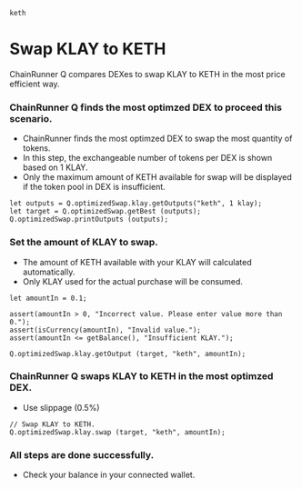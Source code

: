 ```meta-Currency
keth
```

# Swap KLAY to KETH

ChainRunner Q compares DEXes to swap KLAY to KETH in the most price efficient way.

### ChainRunner Q finds the most optimzed DEX to proceed this scenario.

- ChainRunner finds the most optimzed DEX to swap the most quantity of tokens.
- In this step, the exchangeable number of tokens per DEX is shown based on 1 KLAY.
- Only the maximum amount of KETH available for swap will be displayed if the token pool in DEX is insufficient.

```output-Dynamic
let outputs = Q.optimizedSwap.klay.getOutputs("keth", 1 klay);
let target = Q.optimizedSwap.getBest (outputs);
Q.optimizedSwap.printOutputs (outputs);
```

### Set the amount of KLAY to swap.

- The amount of KETH available with your KLAY will calculated automatically.
- Only KLAY used for the actual purchase will be consumed.

```input-Dynamic KLAY
let amountIn = 0.1;
```

```input-Verify
assert(amountIn > 0, "Incorrect value. Please enter value more than 0.");
assert(isCurrency(amountIn), "Invalid value.");
assert(amountIn <= getBalance(), "Insufficient KLAY.");
```

```output-Dynamic KETH
Q.optimizedSwap.klay.getOutput (target, "keth", amountIn);
```

### ChainRunner Q swaps KLAY to KETH in the most optimzed DEX.

- Use slippage (0.5%)

```taster
// Swap KLAY to KETH.
Q.optimizedSwap.klay.swap (target, "keth", amountIn);
```

### All steps are done successfully.

- Check your balance in your connected wallet.
